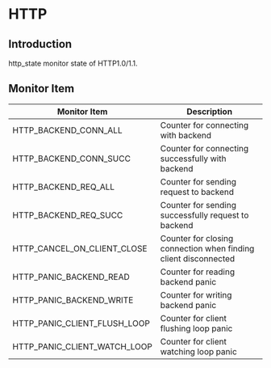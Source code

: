 # HTTP

## Introduction

http_state monitor state of HTTP1.0/1.1.

## Monitor Item

| Monitor Item                 | Description                                                  |
| ---------------------------- | ------------------------------------------------------------ |
| HTTP_BACKEND_CONN_ALL        | Counter for connecting with backend                          |
| HTTP_BACKEND_CONN_SUCC       | Counter for connecting successfully with backend             |
| HTTP_BACKEND_REQ_ALL         | Counter for sending request to backend                       |
| HTTP_BACKEND_REQ_SUCC        | Counter for sending successfully request to backend          |
| HTTP_CANCEL_ON_CLIENT_CLOSE  | Counter for closing connection when finding client disconnected |
| HTTP_PANIC_BACKEND_READ      | Counter for reading backend panic                            |
| HTTP_PANIC_BACKEND_WRITE     | Counter for writing backend panic                            |
| HTTP_PANIC_CLIENT_FLUSH_LOOP | Counter for client flushing loop panic                       |
| HTTP_PANIC_CLIENT_WATCH_LOOP | Counter for client watching loop panic                       |

